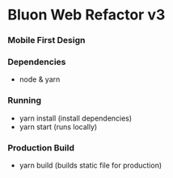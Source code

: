 # Bluon Web Refactor v3  
### Mobile First Design 

### Dependencies 
- node & yarn 

### Running 
- yarn install (install dependencies) 
- yarn start (runs locally) 

### Production Build  
- yarn build (builds static file for production) 
